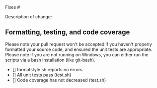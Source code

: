 Fixes #

Description of change:

## Formatting, testing, and code coverage
Please note your pull request won't be accepted if you haven't properly formatted your source code, and ensured the unit tests are appropriate.  Please note if you are not running on Windows, you can either run the scripts via a bash installation (like git-bash).

- [] formatstyle.sh reports no errors
- [] All unit tests pass (test.sh)
- [] Code coverage has not decreased (test.sh)
